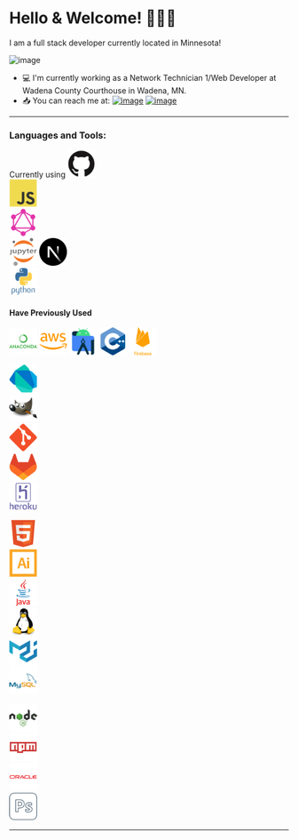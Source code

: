 # Hello & Welcome! 🌼✨🌸
I am a full stack developer currently located in Minnesota! 

![image](https://github.com/amandarose42/amandarose42/assets/47123501/bcee618f-452b-4a4c-90f0-c860cbd624d6)


 - 💻 I'm currently working as a Network Technician 1/Web Developer at Wadena County Courthouse in Wadena, MN.
 - 📥 You can reach me at:
[![image](https://img.shields.io/badge/LinkedIn-0077B5?style=for-the-badge&logo=linkedin&logoColor=white)](https://www.linkedin.com/in/amandaroseortiz/) [![image](https://img.shields.io/badge/Gmail-D14836?style=for-the-badge&logo=gmail&logoColor=white)](mailto:amandaroseortiz42@gmail.com)

-------

### Languages and Tools: 
Currently using
<a target="_blank" rel="noopener noreferrer" href="https://github.com/devicons/devicon/blob/master/icons/github/github-original.svg"><img src="https://github.com/devicons/devicon/blob/master/icons/github/github-original.svg" width="50" height="50"/></a>  
<a target="_blank" rel="noopener noreferrer" href="https://github.com/devicons/devicon/blob/master/icons/javascript/javascript-original.svg"><img src="https://github.com/devicons/devicon/blob/master/icons/javascript/javascript-original.svg" width="50" height="50"/></a>  
<a target="_blank" rel="noopener noreferrer" href="https://github.com/devicons/devicon/blob/master/icons/graphql/graphql-plain.svg"><img src="https://github.com/devicons/devicon/blob/master/icons/graphql/graphql-plain.svg" width="50" height="50"/></a>  
<a target="_blank" rel="noopener noreferrer" href="https://github.com/devicons/devicon/blob/master/icons/jupyter/jupyter-original-wordmark.svg"><img src="https://github.com/devicons/devicon/blob/master/icons/jupyter/jupyter-original-wordmark.svg" width="50" height="50"/></a>
<a target="_blank" rel="noopener noreferrer" href="https://github.com/devicons/devicon/blob/master/icons/nextjs/nextjs-original.svg"><img src="https://github.com/devicons/devicon/blob/master/icons/nextjs/nextjs-original.svg" width="50" height="50"/></a>  
<a target="_blank" rel="noopener noreferrer" href="https://github.com/devicons/devicon/blob/master/icons/python/python-original-wordmark.svg"><img src="https://github.com/devicons/devicon/blob/master/icons/python/python-original-wordmark.svg" width="50" height="50"/></a> 


#### Have Previously Used

<a target="_blank" rel="noopener noreferrer" href="https://github.com/devicons/devicon/blob/master/icons/anaconda/anaconda-original-wordmark.svg"><img src="https://github.com/devicons/devicon/blob/master/icons/anaconda/anaconda-original-wordmark.svg" width="50" height="50"/></a> 
<a target="_blank" rel="noopener noreferrer" href="https://github.com/devicons/devicon/blob/master/icons/amazonwebservices/amazonwebservices-plain-wordmark.svg"><img src="https://github.com/devicons/devicon/blob/master/icons/amazonwebservices/amazonwebservices-plain-wordmark.svg" width="50" height="50"/></a> 
<a target="_blank" rel="noopener noreferrer" href="https://github.com/devicons/devicon/blob/master/icons/androidstudio/androidstudio-original.svg"><img src="https://github.com/devicons/devicon/blob/master/icons/androidstudio/androidstudio-original.svg" width="50" height="50"/></a> 
<a target="_blank" rel="noopener noreferrer" href="https://github.com/devicons/devicon/blob/master/icons/cplusplus/cplusplus-original.svg"><img src="https://github.com/devicons/devicon/blob/master/icons/cplusplus/cplusplus-original.svg" width="50" height="50"/></a> 
<a target="_blank" rel="noopener noreferrer" href="https://github.com/devicons/devicon/blob/master/icons/firebase/firebase-plain-wordmark.svg"><img src="https://github.com/devicons/devicon/blob/master/icons/firebase/firebase-plain-wordmark.svg" width="50" height="50"/></a>  

<a target="_blank" rel="noopener noreferrer" href="https://github.com/devicons/devicon/blob/master/icons/dart/dart-original.svg"><img src="https://github.com/devicons/devicon/blob/master/icons/dart/dart-original.svg" width="50" height="50"/></a>  
<a target="_blank" rel="noopener noreferrer" href="https://github.com/devicons/devicon/blob/master/icons/gimp/gimp-original.svg"><img src="https://github.com/devicons/devicon/blob/master/icons/gimp/gimp-original.svg" width="50" height="50"/></a>  
<a target="_blank" rel="noopener noreferrer" href="https://github.com/devicons/devicon/blob/master/icons/git/git-original.svg"><img src="https://github.com/devicons/devicon/blob/master/icons/git/git-original.svg" width="50" height="50"/></a>  
<a target="_blank" rel="noopener noreferrer" href="https://github.com/devicons/devicon/blob/master/icons/gitlab/gitlab-original.svg"><img src="https://github.com/devicons/devicon/blob/master/icons/gitlab/gitlab-original.svg" width="50" height="50"/></a>  
<a target="_blank" rel="noopener noreferrer" href="https://github.com/devicons/devicon/blob/master/icons/heroku/heroku-original-wordmark.svg"><img src="https://github.com/devicons/devicon/blob/master/icons/heroku/heroku-original-wordmark.svg" width="50" height="50"/></a>  

<a target="_blank" rel="noopener noreferrer" href="https://github.com/devicons/devicon/blob/master/icons/html5/html5-original.svg"><img src="https://github.com/devicons/devicon/blob/master/icons/html5/html5-original.svg" width="50" height="50"/></a>  
<a target="_blank" rel="noopener noreferrer" href="https://github.com/devicons/devicon/blob/master/icons/illustrator/illustrator-line.svg"><img src="https://github.com/devicons/devicon/blob/master/icons/illustrator/illustrator-line.svg" width="50" height="50"/></a>  
<a target="_blank" rel="noopener noreferrer" href="https://github.com/devicons/devicon/blob/master/icons/java/java-original-wordmark.svg"><img src="https://github.com/devicons/devicon/blob/master/icons/java/java-original-wordmark.svg" width="50" height="50"/></a>  
<a target="_blank" rel="noopener noreferrer" href="https://github.com/devicons/devicon/blob/master/icons/linux/linux-original.svg"><img src="https://github.com/devicons/devicon/blob/master/icons/linux/linux-original.svg" width="50" height="50"/></a>  
<a target="_blank" rel="noopener noreferrer" href="https://github.com/devicons/devicon/blob/master/icons/materialui/materialui-original.svg"><img src="https://github.com/devicons/devicon/blob/master/icons/materialui/materialui-original.svg" width="50" height="50"/></a>  
<a target="_blank" rel="noopener noreferrer" href="https://github.com/devicons/devicon/blob/master/icons/mysql/mysql-original-wordmark.svg"><img src="https://github.com/devicons/devicon/blob/master/icons/mysql/mysql-original-wordmark.svg" width="50" height="50"/></a>  

<a target="_blank" rel="noopener noreferrer" href="https://github.com/devicons/devicon/blob/master/icons/nodejs/nodejs-original-wordmark.svg"><img src="https://github.com/devicons/devicon/blob/master/icons/nodejs/nodejs-original-wordmark.svg" width="50" height="50"/></a>  
<a target="_blank" rel="noopener noreferrer" href="https://github.com/devicons/devicon/blob/master/icons/npm/npm-original-wordmark.svg"><img src="https://github.com/devicons/devicon/blob/master/icons/npm/npm-original-wordmark.svg" width="50" height="50"/></a>  
<a target="_blank" rel="noopener noreferrer" href="https://github.com/devicons/devicon/blob/master/icons/oracle/oracle-original.svg"><img src="https://github.com/devicons/devicon/blob/master/icons/oracle/oracle-original.svg" width="50" height="50"/></a>  
<a target="_blank" rel="noopener noreferrer" href="https://github.com/devicons/devicon/blob/master/icons/photoshop/photoshop-line.svg"><img src="https://github.com/devicons/devicon/blob/master/icons/photoshop/photoshop-line.svg" width="50" height="50"/></a>  

-------
